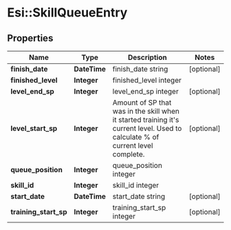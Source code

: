 # Esi::SkillQueueEntry

## Properties
Name | Type | Description | Notes
------------ | ------------- | ------------- | -------------
**finish_date** | **DateTime** | finish_date string | [optional] 
**finished_level** | **Integer** | finished_level integer | 
**level_end_sp** | **Integer** | level_end_sp integer | [optional] 
**level_start_sp** | **Integer** | Amount of SP that was in the skill when it started training it&#39;s current level. Used to calculate % of current level complete. | [optional] 
**queue_position** | **Integer** | queue_position integer | 
**skill_id** | **Integer** | skill_id integer | 
**start_date** | **DateTime** | start_date string | [optional] 
**training_start_sp** | **Integer** | training_start_sp integer | [optional] 


